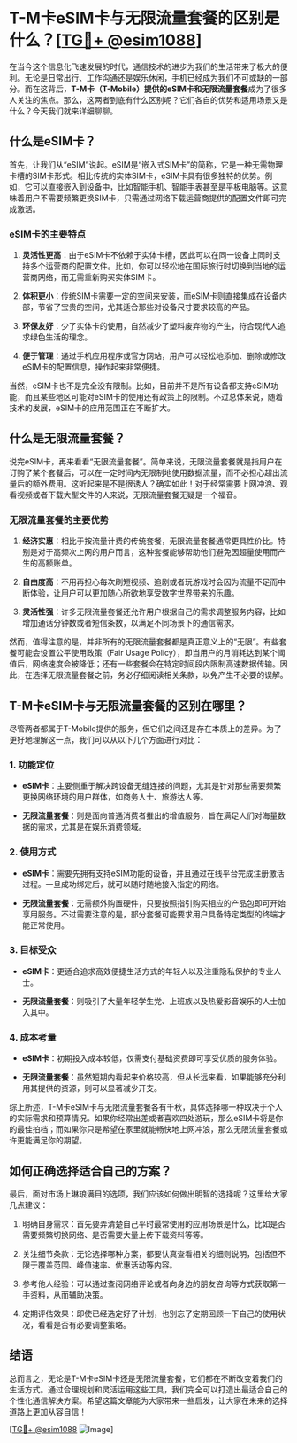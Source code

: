 # T-M卡eSIM卡与无限流量套餐的区别是什么？[[TG💪+ @esim1088](https://t.me/s/esim1088)]

在当今这个信息化飞速发展的时代，通信技术的进步为我们的生活带来了极大的便利。无论是日常出行、工作沟通还是娱乐休闲，手机已经成为我们不可或缺的一部分。而在这背后，**T-M卡（T-Mobile）提供的eSIM卡和无限流量套餐**成为了很多人关注的焦点。那么，这两者到底有什么区别呢？它们各自的优势和适用场景又是什么？今天我们就来详细聊聊。

## 什么是eSIM卡？

首先，让我们从“eSIM”说起。eSIM是“嵌入式SIM卡”的简称，它是一种无需物理卡槽的SIM卡形式。相比传统的实体SIM卡，eSIM卡具有很多独特的优势。例如，它可以直接嵌入到设备中，比如智能手机、智能手表甚至是平板电脑等。这意味着用户不需要频繁更换SIM卡，只需通过网络下载运营商提供的配置文件即可完成激活。

### eSIM卡的主要特点

1. **灵活性更高**：由于eSIM卡不依赖于实体卡槽，因此可以在同一设备上同时支持多个运营商的配置文件。比如，你可以轻松地在国际旅行时切换到当地的运营商网络，而无需重新购买实体SIM卡。
   
2. **体积更小**：传统SIM卡需要一定的空间来安装，而eSIM卡则直接集成在设备内部，节省了宝贵的空间，尤其适合那些对设备尺寸要求较高的产品。

3. **环保友好**：少了实体卡的使用，自然减少了塑料废弃物的产生，符合现代人追求绿色生活的理念。

4. **便于管理**：通过手机应用程序或官方网站，用户可以轻松地添加、删除或修改eSIM卡的配置信息，操作起来非常便捷。

当然，eSIM卡也不是完全没有限制。比如，目前并不是所有设备都支持eSIM功能，而且某些地区可能对eSIM卡的使用还有政策上的限制。不过总体来说，随着技术的发展，eSIM卡的应用范围正在不断扩大。

## 什么是无限流量套餐？

说完eSIM卡，再来看看“无限流量套餐”。简单来说，无限流量套餐就是指用户在订购了某个套餐后，可以在一定时间内无限制地使用数据流量，而不必担心超出流量后的额外费用。这听起来是不是很诱人？确实如此！对于经常需要上网冲浪、观看视频或者下载大型文件的人来说，无限流量套餐无疑是一个福音。

### 无限流量套餐的主要优势

1. **经济实惠**：相比于按流量计费的传统套餐，无限流量套餐通常更具性价比。特别是对于高频次上网的用户而言，这种套餐能够帮助他们避免因超量使用而产生的高额账单。

2. **自由度高**：不用再担心每次刷短视频、追剧或者玩游戏时会因为流量不足而中断体验，让用户可以更加随心所欲地享受数字世界带来的乐趣。

3. **灵活性强**：许多无限流量套餐还允许用户根据自己的需求调整服务内容，比如增加通话分钟数或者短信条数，以满足不同场景下的通信需求。

然而，值得注意的是，并非所有的无限流量套餐都是真正意义上的“无限”。有些套餐可能会设置公平使用政策（Fair Usage Policy），即当用户的月消耗达到某个阈值后，网络速度会被降低；还有一些套餐会在特定时间段内限制高速数据传输。因此，在选择无限流量套餐之前，务必仔细阅读相关条款，以免产生不必要的误解。

## T-M卡eSIM卡与无限流量套餐的区别在哪里？

尽管两者都属于T-Mobile提供的服务，但它们之间还是存在本质上的差异。为了更好地理解这一点，我们可以从以下几个方面进行对比：

### 1. 功能定位

- **eSIM卡**：主要侧重于解决跨设备无缝连接的问题，尤其是针对那些需要频繁更换网络环境的用户群体，如商务人士、旅游达人等。
  
- **无限流量套餐**：则是面向普通消费者推出的增值服务，旨在满足人们对海量数据的需求，尤其是在娱乐消费领域。

### 2. 使用方式

- **eSIM卡**：需要先拥有支持eSIM功能的设备，并且通过在线平台完成注册激活过程。一旦成功绑定后，就可以随时随地接入指定的网络。

- **无限流量套餐**：无需额外购置硬件，只要按照指引购买相应的产品包即可开始享用服务。不过需要注意的是，部分套餐可能要求用户具备特定类型的终端才能正常使用。

### 3. 目标受众

- **eSIM卡**：更适合追求高效便捷生活方式的年轻人以及注重隐私保护的专业人士。
  
- **无限流量套餐**：则吸引了大量年轻学生党、上班族以及热爱影音娱乐的人士加入其中。

### 4. 成本考量

- **eSIM卡**：初期投入成本较低，仅需支付基础资费即可享受优质的服务体验。
  
- **无限流量套餐**：虽然短期内看起来价格较高，但从长远来看，如果能够充分利用其提供的资源，则可以显著减少开支。

综上所述，T-M卡eSIM卡与无限流量套餐各有千秋，具体选择哪一种取决于个人的实际需求和预算情况。如果你经常出差或者喜欢四处游玩，那么eSIM卡将是你的最佳拍档；而如果你只是希望在家里就能畅快地上网冲浪，那么无限流量套餐或许更能满足你的期望。

## 如何正确选择适合自己的方案？

最后，面对市场上琳琅满目的选项，我们应该如何做出明智的选择呢？这里给大家几点建议：

1. 明确自身需求：首先要弄清楚自己平时最常使用的应用场景是什么，比如是否需要频繁切换网络、是否需要大量上传下载资料等等。

2. 关注细节条款：无论选择哪种方案，都要认真查看相关的细则说明，包括但不限于覆盖范围、峰值速率、优惠活动等内容。

3. 参考他人经验：可以通过查阅网络评论或者向身边的朋友咨询等方式获取第一手资料，从而辅助决策。

4. 定期评估效果：即使已经选定好了计划，也别忘了定期回顾一下自己的使用状况，看看是否有必要调整策略。

## 结语

总而言之，无论是T-M卡eSIM卡还是无限流量套餐，它们都在不断改变着我们的生活方式。通过合理规划和灵活运用这些工具，我们完全可以打造出最适合自己的个性化通信解决方案。希望这篇文章能为大家带来一些启发，让大家在未来的选择道路上更加从容自信！

[[TG💪+ @esim1088](https://t.me/s/esim1088) ![Image](https://i.postimg.cc/4NQfJmqS/Snipaste-2025-05-13-00-14-12.png)]